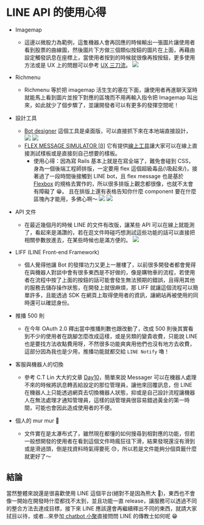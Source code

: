 # LINE API 的使用心得

- Imagemap
  - 這邊以微股力為範例，這隻機器人會再回應的時候輸出一張圖片讓使用者看到股票的曲線圖，然後圖片下方做三個類似按鈕的圖片在上面，再藉由設定觸發訊息在座標上，當使用者按到的時候就很像再按按鈕，更多使用方法或是 UX 上的問題可以參考 [UX 三刀流](https://www.facebook.com/uxerlab/)。
    ![](https://i.imgur.com/A0yDTJm.png)
- Richmenu
  - Richmenu 等於把 imagemap 活生生的塞在下面，讓使用者再進聊天室時就能馬上看到圖片並按下對應的區塊而不用再輸入指令把 Imagemap 叫出來，如此就少了個步驟了，並讓開發者可以有更多的發揮空間呢！
- 設計工具

  - [Bot designer](https://developers.line.biz/en/services/bot-designer/)
    這個工具是桌面版，可以直接抓下來在本地端直接設計，
    ![](https://i.imgur.com/dDMSCXu.png)
    ![](https://i.imgur.com/c2pYpFx.png)
  - [FLEX MESSAGE SIMULATOR [β]](https://developers.line.biz/console/fx-beta/)
    它有提供[線上工具](https://developers.line.biz/console/fx-beta/)讓大家可以在線上直接測試樣板或是直接刻自己想要的樣板。
    - 使用心得：因為寫 Rails 基本上就是在寫全端了，難免會碰到 CSS，身為一個後端工程師排版，一定要用 flex 這個超級毒品(\吸起來/)，接著過了一段時間後接觸到 LINE bot，且 flex message 也是基於 [Flexbox](https://www.w3.org/TR/css-flexbox-1/) 的規格去實作的，所以很多排版上觀念都很像，也就不太會有障礙了 😁。
      且在排版上還有表格告知你什麼 component 要在什麼區塊內才能用，多佛心啊～
      ![](https://i.imgur.com/Fowpoyb.png)
      ![](https://i.imgur.com/zELPSA0.png)

- API 文件
  - 在最近幾個月的時候 LINE 的文件有改版，讓某些 API 可以在線上就能測了，看起來是滿讚的，若在逛文件時碰巧想測試這些功能的話可以直接把相關參數放進去，在某些時候也是滿方便的。
    ![](https://i.imgur.com/CuFdmcH.png)
- LIFF (LINE Front-end Framework)

  - 個人覺得他讓 Bot 的發揮功力又更上一層樓了，以前很多開發者都會覺得在與機器人對談中會有很多東西是不好做的，像是購物車的流程，若使用者在流程中按了上面的按鈕的話可能會發生無法預期的錯誤，且得用其他的服務去儲存操作狀態，在開發上就很麻煩，那 LIFF 就讓這個流程可以簡單許多，且能透過 SDK 在網頁上取得使用者的資訊，讓網站再被使用的同時還可以確認身份。

- 推播 500 則
  - 在今年 OAuth 2.0 釋出當中推播則數也跟改動了，改成 500 則後其實看到不少的使用者在跳腳怎麼改成這樣，或是另類的變貴收費，只能說 LINE 也是要找方法收點費用呀，不然很多功能爽爽用他們也沒有地方去收費，這部分因為我也是少用，推播功能就都交給 `LINE Notify` 嚕！
- 客服與機器人的切換
  - 參考 C.T Lin 大大的文章 [Day10](https://ithelp.ithome.com.tw/articles/10220717)，簡單來說 Messager 可以在機器人處理不來的時候將訊息轉丟給設定的那位管理員，讓他來回覆訊息，但 LINE 在機器人上只能透過網頁去切換機器人狀態，抑或是自己設計流程讓機器人在無法處理才通知管理員，這樣的話管理員很容易錯過黃金的第一時間，可能也會因此造成使用者的不便。
- 個人的 mur mur 🤣

  - 文件實在是太瀑布式了，雖然現在都懂的如何搜尋到相對應的功能，但若一般想開發的使用者在看到這個文件時瘋狂往下滑，結果發現還沒有滑到或是滑過頭，倒是找資料時氣得要死 😓，所以若是文件能夠分個頁籤什麼就更好了～

## 結論

當然整體來說還是很喜歡使用 LINE 這個平台(絕對不是因為熊大 🐻)，東西也不會像一開始在開發時什麼都找不太到，並且功能一直 release，讓服務可以透過不同的整合方法去達成目標，接下來 LINE 應該還會再繼續釋出不同的東西，就請大家拭目以待，或者...來參加[ chatbot 小聚](https://www.facebook.com/groups/chatbot.tw)直接問問 LINE 的傳教士如何呢 😁
